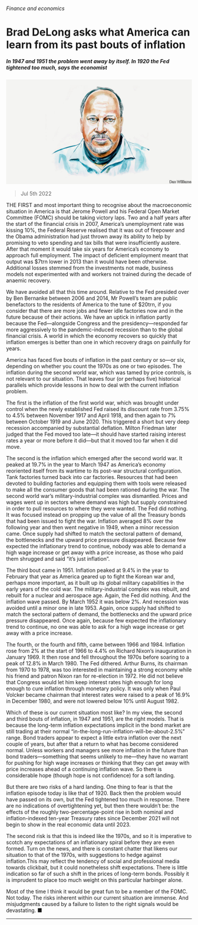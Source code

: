 ###### Finance and economics

# Brad DeLong asks what America can learn from its past bouts of inflation 

##### In 1947 and 1951 the problem went away by itself. In 1920 the Fed tightened too much, says the economist 

![image](images/20220702_BID001.jpg) 

> Jul 5th 2022 

THE FIRST and most important thing to recognise about the macroeconomic situation in America is that Jerome Powell and his Federal Open Market Committee (FOMC) should be taking victory laps. Two and a half years after the start of the financial crisis in 2007, America’s unemployment rate was kissing 10%, the Federal Reserve realised that it was out of firepower and the Obama administration had just thrown away its ability to help by promising to veto spending and tax bills that were insufficiently austere. After that moment it would take six years for America’s economy to approach full employment. The impact of deficient employment meant that output was $7trn lower in 2013 than it would have been otherwise. Additional losses stemmed from the investments not made, business models not experimented with and workers not trained during the decade of anaemic recovery.

We have avoided all that this time around. Relative to the Fed presided over by Ben Bernanke between 2006 and 2014, Mr Powell’s team are public benefactors to the residents of America to the tune of $20trn, if you consider that there are more jobs and fewer idle factories now and in the future because of their actions. We have an uptick in inflation partly because the Fed—alongside Congress and the presidency—responded far more aggressively to the pandemic-induced recession than to the global financial crisis. A world in which the economy recovers so quickly that inflation emerges is better than one in which recovery drags on painfully for years.

America has faced five bouts of inflation in the past century or so—or six, depending on whether you count the 1970s as one or two episodes. The inflation during the second world war, which was tamed by price controls, is not relevant to our situation. That leaves four (or perhaps five) historical parallels which provide lessons in how to deal with the current inflation problem.

The first is the inflation of the first world war, which was brought under control when the newly established Fed raised its discount rate from 3.75% to 4.5% between November 1917 and April 1918, and then again to 7% between October 1919 and June 2020. This triggered a short but very deep recession accompanied by substantial deflation. Milton Friedman later judged that the Fed moved too late—it should have started raising interest rates a year or more before it did—but that it moved too far when it did move.

The second is the inflation which emerged after the second world war. It peaked at 19.7% in the year to March 1947 as America’s economy reoriented itself from its wartime to its post-war structural configuration. Tank factories turned back into car factories. Resources that had been devoted to building factories and equipping them with tools were released to make all the consumer goods that had been rationed during the war. The second world war’s military-industrial complex was dismantled. Prices and wages went up in sectors where demand was high but supply constrained in order to pull resources to where they were wanted. The Fed did nothing. It was focused instead on propping up the value of all the Treasury bonds that had been issued to fight the war. Inflation averaged 8% over the following year and then went negative in 1949, when a minor recession came. Once supply had shifted to match the sectoral pattern of demand, the bottlenecks and the upward price pressure disappeared. Because few expected the inflationary trend to continue, nobody was able to demand a high wage increase or get away with a price increase, as those who paid them shrugged and said “it’s just inflation”.

The third bout came in 1951. Inflation peaked at 9.4% in the year to February that year as America geared up to fight the Korean war and, perhaps more important, as it built up its global military capabilities in the early years of the cold war. The military-industrial complex was rebuilt, and rebuilt for a nuclear and aerospace age. Again, the Fed did nothing. And the inflation wave passed. By March 1952 it was below 2%. And recession was avoided until a minor one in late 1953. Again, once supply had shifted to match the sectoral pattern of demand, the bottlenecks and the upward price pressure disappeared. Once again, because few expected the inflationary trend to continue, no one was able to ask for a high wage increase or get away with a price increase.

The fourth, or the fourth and fifth, came between 1966 and 1984. Inflation rose from 2% at the start of 1966 to 4.4% on Richard Nixon’s inauguration in January 1969. It then rose and fell throughout the 1970s before soaring to a peak of 12.8% in March 1980. The Fed dithered. Arthur Burns, its chairman from 1970 to 1978, was too interested in maintaining a strong economy while his friend and patron Nixon ran for re-election in 1972. He did not believe that Congress would let him keep interest rates high enough for long enough to cure inflation through monetary policy. It was only when Paul Volcker became chairman that interest rates were raised to a peak of 16.9% in December 1980, and were not lowered below 10% until August 1982.

Which of these is our current situation most like? In my view, the second and third bouts of inflation, in 1947 and 1951, are the right models. That is because the long-term inflation expectations implicit in the bond market are still trading at their normal “in-the-long-run-inflation-will-be-about-2.5%” range. Bond traders appear to expect a little extra inflation over the next couple of years, but after that a return to what has become considered normal. Unless workers and managers see more inflation in the future than bond traders—something that seems unlikely to me—they have no warrant for pushing for high wage increases or thinking that they can get away with price increases ahead of a continuing inflation wave. So there is considerable hope (though hope is not confidence) for a soft landing. 

But there are two risks of a hard landing. One thing to fear is that the inflation episode today is like that of 1920. Back then the problem would have passed on its own, but the Fed tightened too much in response. There are no indications of overtightening yet, but then there wouldn’t be: the effects of the roughly two-percentage-point rise in both nominal and inflation-indexed ten-year Treasury rates since December 2021 will not begin to show in the real economic data until 2023. 

The second risk is that this is indeed like the 1970s, and so it is imperative to scotch any expectations of an inflationary spiral before they are even formed. Turn on the news, and there is constant chatter that likens our situation to that of the 1970s, with suggestions to hedge against inflation.This may reflect the tendency of social and professional media towards clickbait, but it could nonetheless shift expectations. There is little indication so far of such a shift in the prices of long-term bonds. Possibly it is imprudent to place too much weight on this particular harbinger alone.

Most of the time I think it would be great fun to be a member of the FOMC. Not today. The risks inherent within our current situation are immense. And misjudgments caused by a failure to listen to the right signals would be devastating. ■

_______________


